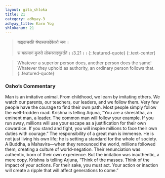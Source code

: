```yaml
---
layout: gita_shloka
title: 21
category: adhyay-3
adhyay_title: Karm Yog
shlokanum: 21
---
```


> यद्यदाचरति श्रेष्ठस्तत्तदेवेतरो जनः।<br><br>स यत्प्रमाणं कुरुते लोकस्तदनुवर्तते।।3.21।।
{:.featured-quote}
{:.text-center}

> Whatever a superior person does, another person does the same! Whatever they uphold as authority, an ordinary person follows that.
{:.featured-quote}

### Osho’s Commentary
Man is an imitative animal. From childhood, we learn by imitating others. We watch our parents, our teachers, our leaders, and we follow them. Very few people have the courage to find their own path. Most people simply follow the well-trodden road.
Krishna is telling Arjuna, “You are a shreshtha, an eminent man, a leader. The common man will follow your example. If you run away, millions will use your escape as a justification for their own cowardice. If you stand and fight, you will inspire millions to face their own duties with courage.”
The responsibility of a great man is immense. He is not just living his own life; he is setting a standard for the whole of society. A Buddha, a Mahavira—when they renounced the world, millions followed them, creating a culture of world-negation. Their renunciation was authentic, born of their own experience. But the imitation was inauthentic, a mere copy.
Krishna is telling Arjuna, “Think of the masses. Think of the impact of your actions. For their sake, you must act. Your action or inaction will create a ripple that will affect generations to come.”
